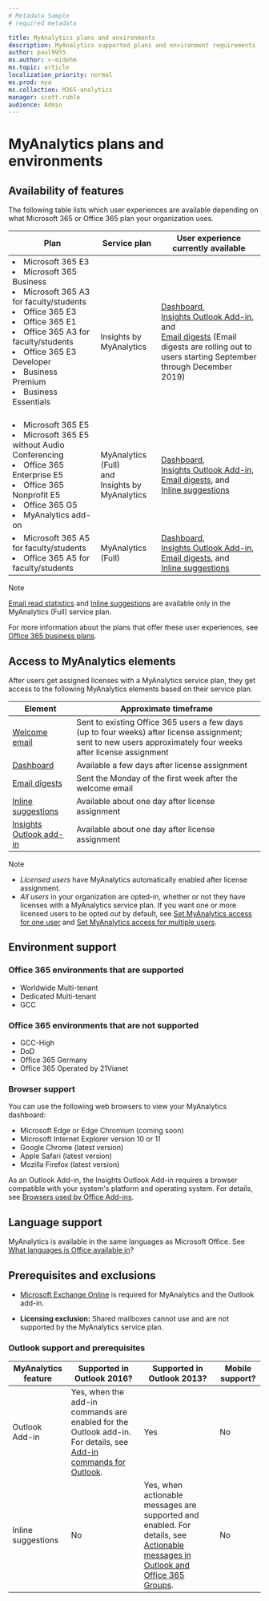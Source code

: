 ```yaml
---
# Metadata Sample
# required metadata

title: MyAnalytics plans and environments
description: MyAnalytics supported plans and environment requirements
author: paul9955
ms.author: v-midehm
ms.topic: article
localization_priority: normal 
ms.prod: mya
ms.collection: M365-analytics
manager: scott.ruble
audience: Admin
---
```


# MyAnalytics plans and environments

## Availability of features

The following table lists which user experiences are available depending on what Microsoft 365 or Office 365 plan your organization uses.

| Plan  | Service plan | User experience currently available |
| ----- | ----- |----- |
| <li>Microsoft 365 E3    <li>Microsoft 365 Business     <li>Microsoft 365 A3 for faculty/students <li>Office 365 E3     <li>Office 365 E1     <li>Office 365 A3 for faculty/students     <li>Office 365 E3 Developer  <li>Business Premium     <li>Business Essentials    <br> <br> |  <br>Insights by <br>MyAnalytics| <br>[Dashboard](../use/dashboard-2.md), <br>[Insights Outlook Add-in](../use/add-in.md), and <br>[Email digests](../use/email-digest-2.md) (Email digests are rolling out to users starting September through December 2019) |
| <li>Microsoft 365 E5 <li>Microsoft 365 E5 without Audio Conferencing   <li>Office 365 Enterprise E5 <li>Office 365 Nonprofit E5 <li>Office 365 G5<li>MyAnalytics add-on | MyAnalytics (Full)<br>and<br>  Insights by MyAnalytics | [Dashboard](../use/dashboard-2.md), <br>[Insights Outlook Add-in](../use/add-in.md), <br> [Email digests](../use/email-digest-2.md), and <br> [Inline suggestions](../use/mya-notifications.md) <br>  |
| <li>Microsoft 365 A5 for faculty/students    <li>Office 365 A5 for faculty/students    | MyAnalytics (Full) | [Dashboard](../use/dashboard-2.md), <br>[Insights Outlook Add-in](../use/add-in.md), <br> [Email digests](../use/email-digest-2.md), and<br> [Inline suggestions](../use/mya-notifications.md) |  

> [!Note]
> [Email read statistics](../use/add-in.md#email-read-statistics) and [Inline suggestions](../use/mya-notifications.md) are available only in the MyAnalytics (Full) service plan.

For more information about the plans that offer these user experiences, see [Office 365 business plans](https://products.office.com/en-us/business/compare-more-office-365-for-business-plans).

## Access to MyAnalytics elements

After users get assigned licenses with a MyAnalytics service plan, they get access to the following MyAnalytics elements based on their service plan.

| Element | Approximate timeframe |
| ------- | ------------------|
|  [Welcome email](../use/mya-welcome-email.md)| Sent to existing Office 365 users a few days (up to four weeks) after license assignment; sent to new users approximately four weeks after license assignment|
|  [Dashboard](../use/dashboard-2.md)  | Available a few days after license assignment |
|  [Email digests](../use/email-digest-2.md)  | Sent the Monday of the first week after the welcome email |
|  [Inline suggestions](../use/mya-notifications.md)  | Available about one day after license assignment |
|  [Insights Outlook add-in](../use/add-in.md)  | Available about one day after license assignment |


> [!Note]  
> * _Licensed users_ have MyAnalytics automatically enabled after license assignment. 
> * _All users_ in your organization are opted-in, whether or not they have licenses with a MyAnalytics service plan. If you want one or more licensed users to be opted _out_ by default, see [Set MyAnalytics access for one user](../setup/configure-myanalytics.md#set-myanalytics-access-for-one-user) and [Set MyAnalytics access for multiple users](../setup/configure-myanalytics.md#set-myanalytics-access-for-multiple-users).

## Environment support

### Office 365 environments that are supported

* Worldwide Multi-tenant
* Dedicated Multi-tenant
* GCC

### Office 365 environments that are not supported

* GCC-High
* DoD
* Office 365 Germany
* Office 365 Operated by 21Vianet

### Browser support

You can use the following web browsers to view your MyAnalytics dashboard:

* Microsoft Edge or Edge Chromium (coming soon)
* Microsoft Internet Explorer version 10 or 11
* Google Chrome (latest version)
* Apple Safari (latest version)
* Mozilla Firefox (latest version)

As an Outlook Add-in, the Insights Outlook Add-in requires a browser compatible with your system's platform and operating system. For details, see [Browsers used by Office Add-ins](https://docs.microsoft.com/office/dev/add-ins/concepts/browsers-used-by-office-web-add-ins).

## Language support

MyAnalytics is available in the same languages as Microsoft Office. See [What languages is Office available in](https://support.office.com/en-ie/article/what-languages-is-office-available-in-26d30382-9fba-45dd-bf55-02ab03e2a7ec)?

## Prerequisites and exclusions

* [Microsoft Exchange Online](https://docs.microsoft.com/en-us/office365/servicedescriptions/exchange-online-service-description/exchange-online-service-description) is required for MyAnalytics and the Outlook add-in.

* **Licensing exclusion:** Shared mailboxes cannot use and are not supported by the MyAnalytics service plan.

### Outlook support and prerequisites

MyAnalytics feature | Supported in Outlook 2016? | Supported in Outlook 2013? | Mobile support?
 ----- | ----- |----- | ----
Outlook Add-in | Yes, when the add-in commands are enabled for the Outlook add-in. For details, see [Add-in commands for Outlook](https://docs.microsoft.com/en-us/outlook/add-ins/add-in-commands-for-outlook). | Yes | No
Inline suggestions | No | Yes, when actionable messages are supported and enabled. For details, see [Actionable messages in Outlook and Office 365 Groups](https://docs.microsoft.com/outlook/actionable-messages/). | No  

